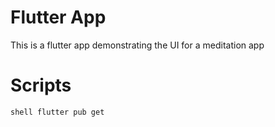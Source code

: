 # Flutter App
This is a flutter app demonstrating the UI for a meditation app

# Scripts
`shell
flutter pub get
`

